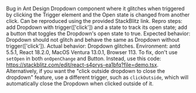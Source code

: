 Bug in Ant Design Dropdown component where it glitches when triggered by clicking the Trigger element and the Open state is changed from another click. Can be reproduced using the provided StackBlitz link. Repro steps: add Dropdown with trigger(['click']) and a state to track its open state; add a button that toggles the Dropdown's open state to true. Expected behavior: Dropdown should not glitch and behave the same as Dropdown without trigger(['click']). Actual behavior: Dropdown glitches. Environment: antd 5.5.1, React 18.2.0, MacOS Ventura 13.0.1, Browser 113. To fix, don't use `setOpen` in both `onOpenChange` and Button. Instead, use this code: https://stackblitz.com/edit/react-s4prys-ea1bfq?file=demo.tsx. Alternatively, if you want the "click outside dropdown to close the dropdown" feature, use a different trigger, such as `clickOutside`, which will automatically close the Dropdown when clicked outside of it.
